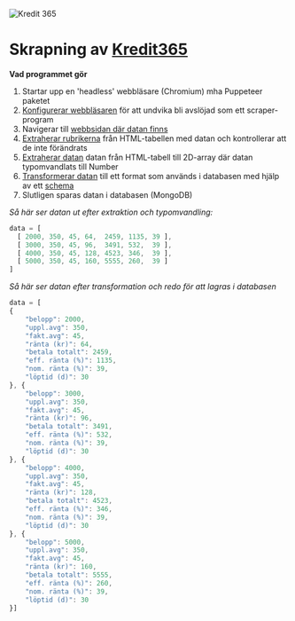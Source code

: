 ![Kredit 365](./logga.png "Kredit 365")
# Skrapning av [Kredit365](https://www.kredit365.se)

**Vad programmet gör**
1. Startar upp en 'headless' webbläsare (Chromium) mha Puppeteer paketet
2. [Konfigurerar webbläsaren](../browserManager.js "browserManager.js") för att undvika bli avslöjad som ett scraper-program
3. Navigerar till [webbsidan där datan finns](https://www.kredit365.se/priser-p%C3%A5-l%C3%A5n "https://www.kredit365.se/priser-på-lån")
4. [Extraherar rubrikerna](./index.js "index.js") från HTML-tabellen med datan och kontrollerar att de inte förändrats
5. [Extraherar datan](./index.js "index.js") datan från HTML-tabell till 2D-array där datan typomvandlats till Number
6. [Transformerar datan](./transform-to-MongoDB-documents.js "transform-to-MongoDB-documents.js") till ett format som används i databasen med hjälp av ett [schema](./schema.json "schema.json")
7. Slutligen sparas datan i databasen (MongoDB)

*Så här ser datan ut efter extraktion och typomvandling:*
```javascript
data = [
  [ 2000, 350, 45, 64,  2459, 1135, 39 ],
  [ 3000, 350, 45, 96,  3491, 532,  39 ],
  [ 4000, 350, 45, 128, 4523, 346,  39 ],
  [ 5000, 350, 45, 160, 5555, 260,  39 ]
]

```

*Så här ser datan efter transformation och redo för att lagras i databasen*
```javascript
data = [
{
	"belopp": 2000,
	"uppl.avg": 350,
	"fakt.avg": 45,
	"ränta (kr)": 64,
	"betala totalt": 2459,
	"eff. ränta (%)": 1135,
	"nom. ränta (%)": 39,
	"löptid (d)": 30
}, {
	"belopp": 3000,
	"uppl.avg": 350,
	"fakt.avg": 45,
	"ränta (kr)": 96,
	"betala totalt": 3491,
	"eff. ränta (%)": 532,
	"nom. ränta (%)": 39,
	"löptid (d)": 30
}, {
	"belopp": 4000,
	"uppl.avg": 350,
	"fakt.avg": 45,
	"ränta (kr)": 128,
	"betala totalt": 4523,
	"eff. ränta (%)": 346,
	"nom. ränta (%)": 39,
	"löptid (d)": 30
}, {
	"belopp": 5000,
	"uppl.avg": 350,
	"fakt.avg": 45,
	"ränta (kr)": 160,
	"betala totalt": 5555,
	"eff. ränta (%)": 260,
	"nom. ränta (%)": 39,
	"löptid (d)": 30
}]

```
